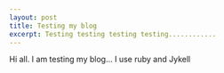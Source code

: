 ```yaml
---
layout: post
title: Testing my blog
excerpt: Testing testing testing testing............
---
```

Hi all. I am testing my blog... I use ruby and Jykell